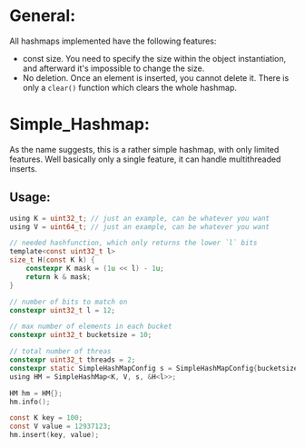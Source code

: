 General:
========

All hashmaps implemented have the following features:
- const size. You need to specify the size within the object instantiation, and afterward it's impossible to change the 
  size.
- No deletion. Once an element is inserted, you cannot delete it. There is only a `clear()` function which clears the 
  whole hashmap.


Simple_Hashmap:
===============
As the name suggests, this is a rather simple hashmap, with only limited features. Well basically only a single feature,
it can handle multithreaded inserts. 

Usage:
-----

```C
using K = uint32_t; // just an example, can be whatever you want
using V = uint64_t; // just an example, can be whatever you want

// needed hashfunction, which only returns the lower `l` bits
template<const uint32_t l>
size_t H(const K k) {
	constexpr K mask = (1u << l) - 1u;
	return k & mask;
}

// number of bits to match on
constexpr uint32_t l = 12;

// max number of elements in each bucket
constexpr uint32_t bucketsize = 10;

// total number of threas
constexpr uint32_t threads = 2;
constexpr static SimpleHashMapConfig s = SimpleHashMapConfig{bucketsize, 1u << l, threads};
using HM = SimpleHashMap<K, V, s, &H<l>>;

HM hm = HM{};
hm.info();

const K key = 100;
const V value = 12937123;
hm.insert(key, value);
```

